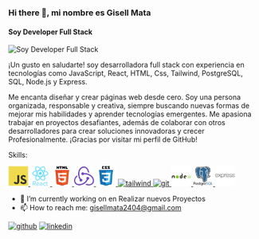 ### Hi there 👋, mi nombre es Gisell Mata
#### Soy Developer Full Stack
![Soy Developer Full Stack](https://www.gifmaniacos.es/wp-content/uploads/2021/03/gifmaniacos.es-25-3.gif)

¡Un gusto en saludarte! soy desarrolladora full stack con experiencia en tecnologías como JavaScript, React, HTML, Css, Tailwind, PostgreSQL, SQL, Node.js y Express.

 Me encanta diseñar y crear páginas web desde cero. Soy una persona organizada, responsable y creativa, siempre buscando nuevas formas de mejorar mis habilidades y aprender tecnologías emergentes. Me apasiona trabajar en proyectos desafiantes, además de colaborar con otros desarrolladores para crear soluciones innovadoras y crecer Profesionalmente. ¡Gracias por visitar mi perfil de GitHub!

Skills: <p align="left">   <a     href="https://developer.mozilla.org/en-US/docs/Web/JavaScript"     target="_blank"     rel="noreferrer"   >     <img       src="https://raw.githubusercontent.com/devicons/devicon/master/icons/javascript/javascript-original.svg"       alt="javascript"       width="40"       height="40"     />   </a>   <a href="https://reactjs.org/" target="_blank" rel="noreferrer">     <img       src="https://raw.githubusercontent.com/devicons/devicon/master/icons/react/react-original-wordmark.svg"       alt="react"       width="40"       height="40"     />   </a>   <a href="https://www.w3.org/html/" target="_blank" rel="noreferrer">     <img       src="https://raw.githubusercontent.com/devicons/devicon/master/icons/html5/html5-original-wordmark.svg"       alt="html5"       width="40"       height="40"     />   </a>   <a href="https://redux.js.org" target="_blank" rel="noreferrer">     <img       src="https://raw.githubusercontent.com/devicons/devicon/master/icons/redux/redux-original.svg"       alt="redux"       width="40"       height="40"     />   </a>   <a href="https://www.w3schools.com/css/" target="_blank" rel="noreferrer">     <img       src="https://raw.githubusercontent.com/devicons/devicon/master/icons/css3/css3-original-wordmark.svg"       alt="css3"       width="40"       height="40"     />   </a>   <a href="https://tailwindcss.com/" target="_blank" rel="noreferrer">     <img       src="https://www.vectorlogo.zone/logos/tailwindcss/tailwindcss-icon.svg"       alt="tailwind"       width="40"       height="40"     />   </a>   <a href="https://git-scm.com/" target="_blank" rel="noreferrer">     <img       src="https://www.vectorlogo.zone/logos/git-scm/git-scm-icon.svg"       alt="git"       width="40"       height="40"     />   </a>   <a href="https://nodejs.org" target="_blank" rel="noreferrer">     <img       src="https://raw.githubusercontent.com/devicons/devicon/master/icons/nodejs/nodejs-original-wordmark.svg"       alt="nodejs"       width="40"       height="40"     />   </a>   <a href="https://www.postgresql.org" target="_blank" rel="noreferrer">     <img       src="https://raw.githubusercontent.com/devicons/devicon/master/icons/postgresql/postgresql-original-wordmark.svg"       alt="postgresql"       width="40"       height="40"     />   </a>    <a href="https://expressjs.com" target="_blank" rel="noreferrer">     <img       src="https://raw.githubusercontent.com/devicons/devicon/master/icons/express/express-original-wordmark.svg"       alt="express"       width="40"       height="40"     />   </a> </p>


 
 - 🔭 I’m currently working on  en Realizar nuevos Proyectos 
- 📫 How to reach me: gisellmata2404@gmail.com 


[<img src='https://cdn.jsdelivr.net/npm/simple-icons@3.0.1/icons/github.svg' alt='github' height='40'>](https://github.com/https://github.com/Gisell24)  [<img src='https://cdn.jsdelivr.net/npm/simple-icons@3.0.1/icons/linkedin.svg' alt='linkedin' height='40'>](https://www.linkedin.com/in/gisell-mata-45aa38211/) 
